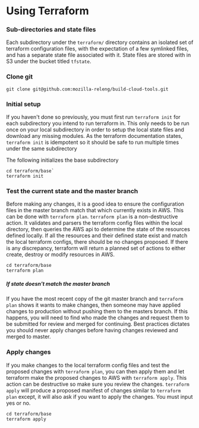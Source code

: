 # Using Terraform



### Sub-directories and state files
Each subdirectory under the `terraform/` directory contains an isolated set of terraform configuration files, with the expectation of a few symlinked files, and has a separate state file associated with it.  State files are stored with in S3 under the bucket titled `tfstate`.

### Clone git

`git clone git@github.com:mozilla-releng/build-cloud-tools.git`


### Initial setup

If you haven't done so previously, you must first run `terraform init` for each subdirectory you intend to run terraform in.  This only needs to be run once on your local subdirectory in order to setup the local state files and download any missing modules.  As the terraform documentation states, `terraform init` is idempotent so it should be safe to run multiple times under the same subdirectory

The following initializes the base subdirectory

    cd terraform/base`
    terraform init


### Test the current state and the master branch
Before making any changes, it is a good idea to ensure the configuration files in the master branch match that which currently exists in AWS.  This can be done with `terraform plan`.  `terraform plan` is a non-destructive action.  It validates and parsers the terraform config files within the local directory, then queries the AWS api to determine the state of the resources defined locally.  If all the resources and their defined state exist and match the local terraform configs, there should be no changes proposed.  If there is any discrepancy, terraform will return a planned set of actions to either create, destroy or modify resources in AWS.

    cd terraform/base
    terraform plan

##### If state doesn't match the master branch

If you have the most recent copy of the git master branch and `terraform plan` shows it wants to make changes, then someone may have applied changes to production without pushing them to the masters branch.  If this happens, you will need to find who made the changes and request them to be submitted for review and merged for continuing.  Best practices dictates you should never apply changes before having changes reviewed and merged to master.

### Apply changes
If you make changes to the local terraform config files and test the proposed changes with `terraform plan`, you can then apply them and let terraform make the proposed changes to AWS with `terraform apply`.  This action can be destructive so make sure you review the changes.  `terraform apply` will produce a proposed manifest of changes similar to `terraform plan` except, it will also ask if you want to apply the changes.  You must input yes or no.

    cd terraform/base
    terraform apply

